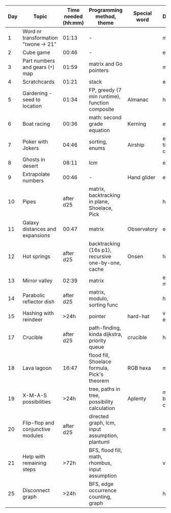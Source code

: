 | Day | Topic                                | Time needed (hh:mm) | Programming method, theme                          | Special word | Difficulty             | Used help   |
| --- | ------------------------------------ | ------------------- | -------------------------------------------------- | ------------ | ---------------------- | ----------- |
| 1   | Word nr transformation "twone -> 21" | 01:13               | -                                                  |              | medium                 |             |
| 2   | Cube game                            | 00:46               | -                                                  |              | easy                   |             |
| 3   | Part numbers and gears (`*`) map     | 01:59               | matrix and Go pointers                             |              | medium                 |             |
| 4   | Scratchcards                         | 01:21               | stack                                              |              | easy                   |             |
| 5   | Gardening - seed to location         | 01:34               | FP, greedy (7 min runtime), function composite     | Almanac      | hard                   |             |
| 6   | Boat racing                          | 00:36               | math: second grade equation                        | Kerning      | easy                   |             |
| 7   | Poker with Jokers                    | 04:46               | sorting, enums                                     | Airship      | easy, but time cons.   |             |
| 8   | Ghosts in desert                     | 08:11               | lcm                                                |              | easy                   |             |
| 9   | Extrapolate numbers                  | 00:46               | -                                                  | Hand glider  | easy                   |             |
| 10  | Pipes                                | after d25           | matrix, backtracking in plane, Shoelace, Pick      |              | hard                   |             |
| 11  | Galaxy distances and expansions      | 00:47               | matrix                                             | Observatory  | easy                   |             |
| 12  | Hot springs                          | after d25           | backtracking (16s p1), recursive one-by-one, cache | Onsen        | hard                   | Hint        |
| 13  | Mirror valley                        | 02:39               | matrix                                             |              | easy, but meh          |             |
| 14  | Parabolic reflector dish             | after d25           | matrix, modulo, sorting func                       |              | hard                   | Hint        |
| 15  | Hashing with reindeer                | >24h                | pointer                                            | hard-hat     | very easy              |             |
| 17  | Crucible                             | after d25           | path-finding, kinda dijkstra, priority queue       | crucible     | hard                   | Solution    |
| 18  | Lava lagoon                          | 16:47               | flood fill, Shoelace formula, Pick's theorem       | RGB hexa     | medium                 | Hint        |
| 19  | X-M-A-S possibilities                | >24h                | tree, paths in tree, possibility calculation       | Aplenty      | medium, but time cons. |             |
| 20  | Flip-flop and conjunctive modules    | after d25           | directed graph, lcm, input assumption, plantuml    |              | medium                  | Hint for p2 |
| 21  | Help with remaining steps            | >72h                | BFS, flood fill, math, rhombus, input assumption   |              | very hard              | Hint        |
| 25  | Disconnect graph                     | >24h                | BFS, edge occurrence counting, graph               |              | hard                   | Hint        |
